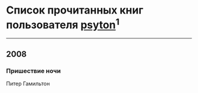 # Список прочитанных книг пользователя [psyton](http://vk.com/id5001251)<sup>1</sup>
---

## 2008

### Пришествие ночи
Питер Гамильтон



